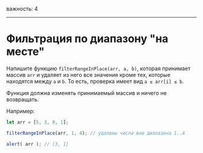 важность: 4

---

# Фильтрация по диапазону "на месте"

Напишите функцию `filterRangeInPlace(arr, a, b)`, которая принимает массив `arr` и удаляет из него все значения кроме тех, которые находятся между `a` и `b`. То есть, проверка имеет вид `a ≤ arr[i] ≤ b`.

Функция должна изменять принимаемый массив и ничего не возвращать.

Например:
```js
let arr = [5, 3, 8, 1];

filterRangeInPlace(arr, 1, 4); // удалены числа вне диапазона 1..4

alert( arr ); // [3, 1]
```
